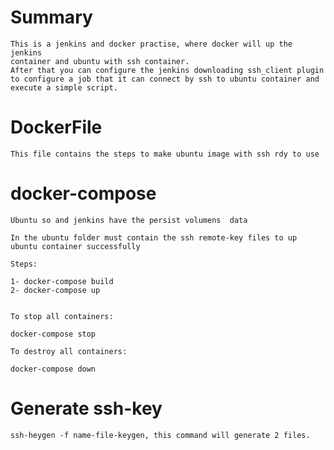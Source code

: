 # Summary

    This is a jenkins and docker practise, where docker will up the jenkins
    container and ubuntu with ssh container.
    After that you can configure the jenkins downloading ssh_client plugin
    to configure a job that it can connect by ssh to ubuntu container and
    execute a simple script.

# DockerFile

    This file contains the steps to make ubuntu image with ssh rdy to use
    
# docker-compose

	Ubuntu so and jenkins have the persist volumens  data 
	
	In the ubuntu folder must contain the ssh remote-key files to up ubuntu container successfully
	
	Steps:
	
	1- docker-compose build
	2- docker-compose up
	
	
	To stop all containers:
	
	docker-compose stop
	
	To destroy all containers:
	
	docker-compose down
	
# Generate ssh-key

	ssh-heygen -f name-file-keygen, this command will generate 2 files.
	
	
	
